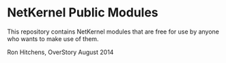NetKernel Public Modules
=============

This repository contains NetKernel modules that are free for use by anyone who wants
to make use of them.

Ron Hitchens, OverStory
August 2014

